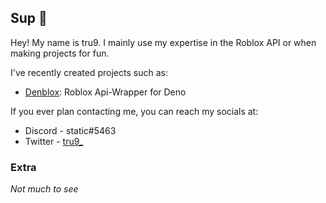 ## Sup 👋

Hey! My name is tru9. I mainly use my expertise in the Roblox API or when making projects for fun.

I've recently created projects such as: 
- [Denblox](https://deno.land/x/denblox): Roblox Api-Wrapper for Deno

If you ever plan contacting me, you can reach my socials at: 
- Discord - static#5463
- Twitter - [tru9_](https://twitter.com/tru9_)

### Extra
*Not much to see*

